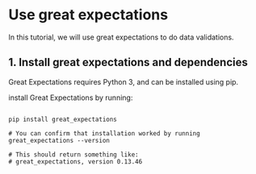 # Use great expectations 

In this tutorial, we will use great expectations to do data validations.

## 1. Install great expectations and dependencies

Great Expectations requires Python 3, and can be installed using pip. 

install Great Expectations by running:
```shell

pip install great_expectations

# You can confirm that installation worked by running
great_expectations --version

# This should return something like:
# great_expectations, version 0.13.46
```